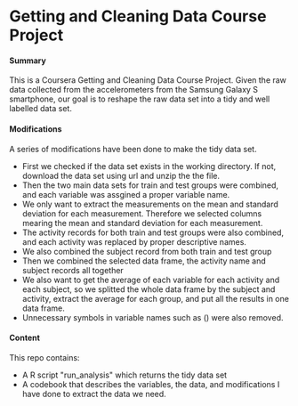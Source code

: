 # Getting and Cleaning Data Course Project
#### Summary
This is a Coursera Getting and Cleaning Data Course Project. Given the raw data collected from the accelerometers from the Samsung Galaxy S smartphone, our goal is to reshape the raw data set into a tidy and well labelled data set. 

#### Modifications
A series of modifications have been done to make the tidy data set. 
- First we checked if the data set exists in the working directory. If not, download the data set using url and unzip the the file.
- Then the two main data sets for train and test groups were combined, and each variable was assgined a proper variable name.
- We only want to extract the measurements on the mean and standard deviation for each measurement. Therefore we selected columns mearing the mean and standard deviation for each measurement. 
- The activity records for both train and test groups were also combined, and each activity was replaced by proper descriptive names. 
- We also combined the subject record from both train and test group
- Then we combined the selected data frame, the activity name and subject records all together
- We also want to get the average of each variable for each activity and each subject, so we splitted the whole data frame by the subject and activity, extract the average for each group, and put all the results in one data frame. 
- Unnecessary symbols in variable names such as () were also removed. 

#### Content
This repo contains:
- A R script "run_analysis" which returns the tidy data set 
- A codebook that describes the variables, the data, and modifications I have done to extract the data we need. 
